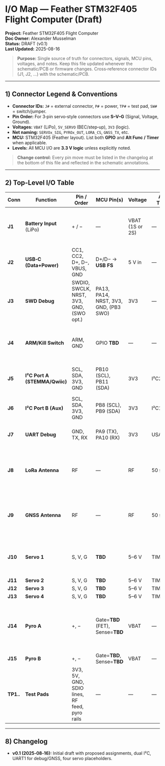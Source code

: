 # I/O Map — Feather STM32F405 Flight Computer (Draft)

**Project:** Feather STM32F405 Flight Computer  
**Doc Owner:** Alexander Musselman  
**Status:** DRAFT (v0.1)  
**Last Updated:** 2025-08-16

> **Purpose:** Single source of truth for connectors, signals, MCU pins, voltages, and notes. Keep this file updated whenever the schematic/PCB or firmware changes. Cross‑reference connector IDs (J1, J2, …) with the schematic/PCB.

---

## 1) Connector Legend & Conventions
- **Connector IDs:** `J#` = external connector, `P#` = power, `TP#` = test pad, `SW#` = switch/jumper.  
- **Pin Order:** For 3‑pin servo‑style connectors use **S–V–G** (Signal, Voltage, Ground).  
- **Voltages:** `VBAT` (LiPo), `5V_SERVO` (BEC/step‑up), `3V3` (logic).  
- **Net naming:** `SERVOx_SIG`, `PYROx_OUT`, `LORA_CS`, `GNSS_TX`, etc.  
- **MCU:** STM32F405 (Feather layout). List both **GPIO** and **Alt Func / Timer** when applicable.  
- **Levels:** All MCU I/O are **3.3 V logic** unless explicitly noted.

> **Change control:** Every pin move must be listed in the changelog at the bottom of this file and reflected in the schematic annotations.

---

## 2) Top‑Level I/O Table

| Conn | Function | Pin / Order | MCU Pin(s) | Voltage | Alt / Timer | Notes |
|---|---|---|---|---|---|---|
| **J1** | **Battery Input** (LiPo) | + / − | — | VBAT (1S or 2S) | — | Connector: **XT30**. Inline fuse or resettable polyfuse recommended. |
| **J2** | **USB‑C (Data+Power)** | CC1, CC2, D+, D−, VBUS, GND | D+/D− → **USB FS** | 5 V in | — | ESD on D+/D−. CC resistors for 5 V sink. VBUS → 5 V rail/buck. |
| **J3** | **SWD Debug** | SWDIO, SWCLK, NRST, 3V3, GND, (SWO opt.) | PA13, PA14, NRST, 3V3, GND, (PB3 SWO) | 3V3 | — | **ARM 10‑pin 1.27 mm** or **STDC14**. Keep near MCU. |
| **J4** | **ARM/Kill Switch** | ARM, GND | GPIO **TBD** | — | — | Jumper or guarded toggle. Gates pyro/servo power enables. |
| **J5** | **I²C Port A (STEMMA/Qwiic)** | SCL, SDA, 3V3, GND | PB10 (SCL), PB11 (SDA) | 3V3 | I²C2 | Use **JST‑SH‑4**. 2x copies allowed for daisy chain. |
| **J6** | **I²C Port B (Aux)** | SCL, SDA, 3V3, GND | PB8 (SCL), PB9 (SDA) | 3V3 | I²C1 | Optional second bus; populate if needed. |
| **J7** | **UART Debug** | GND, TX, RX | PA9 (TX), PA10 (RX) | 3V3 | USART1 | 3‑pin 2.54 mm header for USB‑UART dongle. |
| **J8** | **LoRa Antenna** | RF | — | RF | 50 Ω | **SMA female (edge‑mount)** recommended. Keep 50 Ω launch, ground fence, π‑match pads. |
| **J9** | **GNSS Antenna** | RF | — | RF | 50 Ω | **u.FL** on‑board → pigtail to bulkhead SMA. Add ESD + bias‑tee if using active antenna. |
| **J10** | **Servo 1** | S, V, G | **TBD** | 5–6 V | TIMx_CHy | Use locking housing: **Molex KK/SL** or **JST‑GH‑3**. Decouple 5–6 V rail heavily. |
| **J11** | **Servo 2** | S, V, G | **TBD** | 5–6 V | TIMx_CHy | Same as J13. |
| **J12** | **Servo 3** | S, V, G | **TBD** | 5–6 V | TIMx_CHy | — |
| **J13** | **Servo 4** | S, V, G | **TBD** | 5–6 V | TIMx_CHy | — |
| **J14** | **Pyro A** | +, − | Gate=**TBD** (FET), Sense=**TBD** | VBAT | — | **Pluggable terminal** (3.5–5.08 mm) or **JST‑VH**. Include continuity sense network & TVS. |
| **J15** | **Pyro B** | +, − | Gate=**TBD**, Sense=**TBD** | VBAT | — | Same as Pyro A. |
| **TP1..** | **Test Pads** | 3V3, 5V, GND, SDIO lines, RF feed, pyro rails | — | — | — | Add clearly for probe clips and manufacturing test. |

---

## 8) Changelog
- **v0.1 (2025‑08‑16):** Initial draft with proposed assignments, dual I²C, UART1 for debug/GNSS, four servo placeholders.
